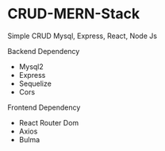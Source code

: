 # CRUD-MERN-Stack
Simple CRUD Mysql, Express, React, Node Js

Backend Dependency
- Mysql2
- Express
- Sequelize
- Cors

Frontend Dependency
- React Router Dom
- Axios
- Bulma
